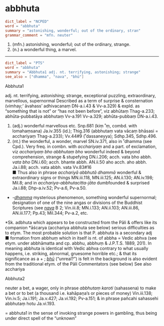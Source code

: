 # abbhuta

``` toml
dict_label = "NCPED"
word = "abbhuta"
summary = "astonishing, wonderful; out of the ordinary, stran"
grammar_comment = "mfn. neuter"
```

1. (mfn.) astonishing, wonderful; out of the ordinary, strange.
2. (n.) a wonderful thing, a marvel.

--------------------

``` toml
dict_label = "PTS"
word = "abbhuta"
summary = "Abbhuta1 adj. nt. terrifying, astonishing; strange"
see_also = ["dhamma", "nava", "bhū"]
```

Abbhuta1

adj. nt. terrifying, astonishing; strange, exceptional puzzling, extraordinary, marvellous, supernormal Described as a term of surprise & consternation (vimhay;’ āvahass’ adhivacanaṃ DN\-a.i.43 & Vv\-a.329) & expld. as “something that is not” or “has not been before”, viz abhūtaṃ Thag\-a.233; abhūta\-pubbatāya abbhutaṃ Vv\-a.191 Vv\-a.329; abhūta\-pubbaṃ DN\-a.i.43.

1. (adj.) wonderful marvellous etc. Snp.681 (kiṃ ˚ṃ, combd. with lomahaṃsana) Ja.iv.355 (id.); Thig.316 (abbhutaṃ vata vācaṃ bhāsasi = acchariyaṃ Thag\-a.233); Vv.44#9 (˚dassaneyya); Sdhp.345, Sdhp.496.
2. (nt.) the wonderful, a wonder, marvel SN.iv.371, also in ˚dhamma (see Cpd.). Very freq. in combn. with *acchariyaṃ* and a part. of exclamation, viz *acchariyaṃ bho abbhutaṃ bho* wonderful indeed & beyond comprehension, strange & stupefying DN.i.206; acch. vata bho abbh. *vata bho* DN.i.60; acch. bhante abbh. AN.ii.50 aho acch. aho abbh. Ja.i.88; acch. vata abbh. vata Vv.83#16  
   ■ Thus also in phrase *acchariyā abbhutā dhammā* wonderful & extraordinary signs or things MN.iii.118, MN.iii.125; AN.ii.130; AN.iv.198; Mil.8; and in *acchariya\-abbhutacitta\-jāta* dumbfounded & surprised Ja.i.88; Dhp\-a.iv.52; Pv\-a.6, Pv\-a.50.

* *\-[dhamma](dhamma.md)* mysterious phenomenon, something wonderful supernormal; designation of one of the nine angas or divisions of the Buddhist Scriptures (see *[nava](nava.md)* B 2; Vin.iii.8; MN.i.133; AN.ii.103; AN.iii.86, AN.iii.177; Pp.43; Mil.344; Pv\-a.2, etc.

\*Sk. adbhuta which appears to be constructed from the Pāli & offers like its companion \*āścarya (acchariya abbhuta see below) serious difficulties as to etym. The most probable solution is that P. abbhuta is a secondary adj  
■ formation from abbhuṃ which in itself is nt. of abbha = Vedic abhva (see etym. under abbhāmatta and cp. abbhu, abbhuṃ & J.P.T.S. 1889, 201). In meaning abbhuta is identical with Vedic abhva contrary to what usually happens, i.e. striking, abnormal, gruesome horrible etc.; & that its significance as a \+ ; *[bhū](bhū.md)* (“unreal?”) is felt in the background is also evident from the traditional etym. of the Pāli Commentators (see below) See also acchariya

Abbhuta2

neuter a bet, a wager, only in phrase *abbhutaṃ karoti* (sahassena) to make a bet or to bet (a thousand i.e. kahāpaṇa’s or pieces of money) Vin.iii.138; Vin.iv.5; Ja.i.191; Ja.v.427; Ja.vi.192; Pv\-a.151; & in phrase pañcahi sahassehi abbhutaṃ hotu Ja.vi.193.

= abbhuta1 in the sense of invoking strange powers in gambling, thus being under direct spell of the “unknown”

